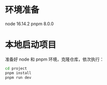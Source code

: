 # 环境准备

node 16.14.2
pnpm 8.0.0

# 本地启动项目

准备好 node 和 pnpm 环境，克隆仓库，依次执行：

```bash
cd project
pnpm install
pnpm run dev
```